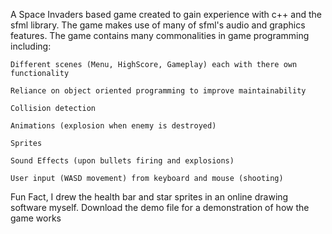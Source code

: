 A Space Invaders based game created to gain experience with c++ and the sfml library.
The game makes use of many of sfml's audio and graphics features.
The game contains many commonalities in game programming including: 

    Different scenes (Menu, HighScore, Gameplay) each with there own functionality
    
    Reliance on object oriented programming to improve maintainability
    
    Collision detection
    
    Animations (explosion when enemy is destroyed)
    
    Sprites

    Sound Effects (upon bullets firing and explosions)
    
    User input (WASD movement) from keyboard and mouse (shooting)

Fun Fact, I drew the health bar and star sprites in an online drawing software myself.
Download the demo file for a demonstration of how the game works
